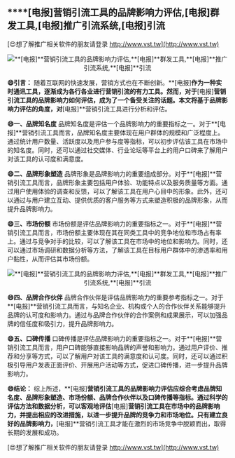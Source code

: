 ## ****[电报]**营销引流工具的品牌影响力评估,**[电报]**群发工具,**[电报]**推广引流系统,**[电报]**引流**

[😍想了解推广相关软件的朋友请登录 http://www.vst.tw](http://www.vst.tw)

 <center><img src="https://vst.tw/MP4/tuiguang/png/0.png" alt="**[电报]**营销引流工具的品牌影响力评估,**[电报]**群发工具,**[电报]**推广引流系统,**[电报]**引流"></center>

**😄引言：**
随着互联网的快速发展，营销方式也在不断创新。**[电报]**作为一种实时通讯工具，逐渐成为各行各业进行营销引流的有力工具。然而，对于**[电报]**营销引流工具的品牌影响力如何评估，成为了一个备受关注的话题。本文将基于品牌影响力评估的角度，对**[电报]**营销引流工具进行分析和评估。

**😄一、品牌知名度**
品牌知名度是评估一个品牌影响力的重要指标之一。对于**[电报]**营销引流工具而言，品牌知名度主要体现在用户群体的规模和广泛程度上。通过统计用户数量、活跃度以及用户参与度等指标，可以初步评估该工具在市场中的知名度。同时，还可以通过社交媒体、行业论坛等平台上的用户口碑来了解用户对该工具的认可度和满意度。

**😄二、品牌形象塑造**
品牌形象是品牌影响力的重要组成部分。对于**[电报]**营销引流工具而言，品牌形象主要包括用户体验、功能特点以及服务质量等方面。通过用户使用体验的调查和反馈，可以了解该工具在用户心目中的形象。此外，还可以通过与用户建立互动、提供优质的客户服务等方式来塑造积极的品牌形象，从而提升品牌影响力。

**😄三、市场份额**
市场份额是评估品牌影响力的重要指标之一。对于**[电报]**营销引流工具而言，市场份额主要体现在其在同类工具中的竞争地位和市场占有率上。通过与竞争对手的比较，可以了解该工具在市场中的地位和影响力。同时，还可以通过市场调研和数据分析等方法，了解该工具在目标用户群体中的渗透率和用户黏性，从而评估其市场份额。

 <center><img src="https://vst.tw/MP4/tuiguang/png/3.png" alt="**[电报]**营销引流工具的品牌影响力评估,**[电报]**群发工具,**[电报]**推广引流系统,**[电报]**引流"></center>

**😄四、品牌合作伙伴**
品牌合作伙伴是评估品牌影响力的重要参考指标之一。对于**[电报]**营销引流工具而言，与知名企业、机构或个人的合作伙伴关系能够提升品牌的认可度和影响力。通过与品牌合作伙伴的合作案例和成果展示，可以加强品牌的信任度和吸引力，提升品牌影响力。

**😄五、口碑传播**
口碑传播是评估品牌影响力的重要指标之一。对于**[电报]**营销引流工具而言，用户口碑能够直接影响品牌的声誉和影响力。通过用户评价、推荐和分享等方式，可以了解用户对该工具的满意度和认可度。同时，还可以通过积极引导用户发表正面评价、开展用户活动等方式，促进口碑传播，进一步提升品牌影响力。

**😄结论：**
综上所述，**[电报]**营销引流工具的品牌影响力评估应综合考虑品牌知名度、品牌形象塑造、市场份额、品牌合作伙伴以及口碑传播等指标。通过科学的评估方法和数据分析，可以客观地评估**[电报]**营销引流工具在市场中的品牌影响力，并提出相应的改进措施，以进一步提升品牌的竞争力和市场地位。只有建立良好的品牌影响力，**[电报]**营销引流工具才能在激烈的市场竞争中脱颖而出，取得长期的发展和成功。

[😍想了解推广相关软件的朋友请登录 http://www.vst.tw](http://www.vst.tw)



